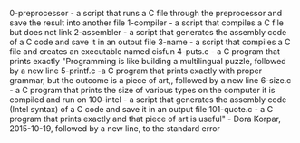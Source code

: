0-preprocessor - a script that runs a C file through the preprocessor and save the result into another file
1-compiler - a script that compiles a C file but does not link
2-assembler - a script that generates the assembly code of a C code and save it in an output file
3-name - a script that compiles a C file and creates an executable named cisfun
4-puts.c - a C program that prints exactly "Programming is like building a multilingual puzzle, followed by a new line
5-printf.c -a C program that prints exactly with proper grammar, but the outcome is a piece of art,, followed by a new line
6-size.c - a C program that prints the size of various types on the computer it is compiled and run on
100-intel - a script that generates the assembly code (Intel syntax) of a C code and save it in an output file
101-quote.c - a C program that prints exactly and that piece of art is useful" - Dora Korpar, 2015-10-19, followed by a new line, to the standard error
